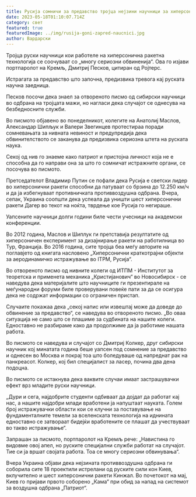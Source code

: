 ```yaml
---
title: Русија сомничи за предавство тројца нејзини научници за хиперсонични ракети
date: 2023-05-18T01:10:07.714Z
category: свет
featured: true
featuredImage: ../img/rusija-goni-zapred-naucnici.jpg
author: Вардарски
---
```

Тројца руски научници кои работеле на хиперсонична ракетна технологија се соочуваат со „многу сериозни обвиненија“. Ова го изјави портпаролот на Кремљ, Дмитриј Песков, цитиран од Ројтерс.

Истрагата за предавство што започна, предизвика тревога кај руската научна заедница.

Песков посочи дека знаел за отвореното писмо од сибирски научници во одбрана на тројцата мажи, но нагласи дека случајот се однесува на безбедносните служби.

Во писмото објавено во понеделникот, колегите на Анатолиј Маслов, Александар Шипљук и Валери Звегинцев протестираа поради сомневањата за нивната невиност и предупредија дека обвинителството се заканува да предизвика сериозна штета на руската наука.

Секој од нив го знаеме како патриот и пристојна личност која не е способна да го направи она за што го сомничат истражните органи, се посочува во писмото.

Претседателот Владимир Путин се пофали дека Русија е светски лидер во хиперсонични ракети способни да патуваат со брзина до 12.250 км/ч и да ја избегнуваат противничката противвоздушна одбрана. Вчера, сепак, Украина соопшти дека успеала да уништи шест хиперсонични ракети Дагер во текот на ноќта, тврдење кое Русија го негираше.

Уапсените научници долги години биле чести учесници на академски конференции.

Во 2012 година, Маслов и Шиплук ги претставија резултатите од хиперсоничен експеримент за дизајнирање ракети на работилница во Тур, Франција. Во 2016 година, сите тројца беа меѓу авторите на поглавјето од книгата насловено „Хиперсонични краткотрајни објекти за аеродинамичко истражување во ITPM, Русија“.

Во отвореното писмо од нивните колеги од ИТПМ - Институтот за теоретска и применета механика „Кристијанович“ во Новосибирск - се наведува дека материјалите што научниците ги презентирале на меѓународни форуми биле проверувани повеќе пати за да се осигура дека не содржат информации со ограничен пристап.

Случаите покажаа дека „секој напис или извештај може да доведе до обвинение за предавство“, се наведува во отвореното писмо. „Во оваа ситуација не само што се плашиме за судбината на нашите колеги. Едноставно не разбираме како да продолжиме да ја работиме нашата работа.

Во писмото се наведува и случајот со Дмитриј Колкер, друг сибирски научник кој минатата година беше уапсен под сомнение за предавство и однесен во Москва и покрај тоа што боледуваше од напреднат рак на панкреасот. Колкер, кој бил специјалист за ласер, почина два дена подоцна.

Во писмото се истакнува дека ваквите случаи имаат застрашувачки ефект врз младите руски научници.

„Дури и сега, најдобрите студенти одбиваат да дојдат да работат кај нас, а нашите најдобри млади вработени ја напуштаат науката. Голем број истражувачки области кои се клучни за поставување на фундаменталните темели за вселенската технологија на иднината едноставно се затвораат бидејќи вработените се плашат да учествуваат во такво истражување“.

Запрашан за писмото, портпаролот на Кремљ рече: „Навистина го видовме овој апел, но руските специјални служби работат на случајот. Тие си ја вршат својата работа. Тоа се многу сериозни обвинувања“.

Вчера Украина објави дека нејзината противвоздушна одбрана ги соборила сите 18 проектили истрелани од руските сили кон Киев, вклучително и шест хиперсонични ракети Кинжал. Во почетокот на мај, Киев го пријави првото соборено „Кама“ при обид за напад на системот за воздушна одбрана „Патриот“.